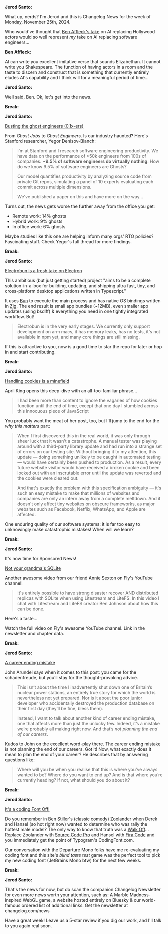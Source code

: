 **Jerod Santo:**

What up, nerds? I'm Jerod and this is Changelog News for the week of Monday, November 25th, 2024.

Who would've thought that [Ben Affleck's take](https://www.cnbc.com/video/2024/11/13/ai-doesnat-stand-a-chance-against-actors-or-shakespeare-ben-affleck-says.html) on AI replacing Hollywood actors would so well represent *my* take on AI replacing software engineers...

**Ben Affleck:**

AI can write you excellent imitative verse that sounds Elizabethan. It cannot write you Shakespeare. The function of having actors in a room and the taste to discern and construct that is something that currently entirely eludes AI's capability and I think will for a meaningful period of time...

**Jerod Santo:**

Well said, Ben. Ok, let's get into the news.

**Break:**

**Jerod Santo:**

[Busting the ghost engineers (0.1x-ers)](https://threadreaderapp.com/thread/1859290734257635439.html)

From *Ghost Jobs* to *Ghost Engineers*. Is our industry haunted? Here's Stanford researcher, Yegor Denisov-Blanch:

> I’m at Stanford and I research software engineering productivity. We have data on the performance of >50k engineers from 100s of companies. **~9.5% of software engineers do virtually nothing**. How do we know 9.5% of software engineers are Ghosts?
>
> Our model quantifies productivity by analyzing source code from private Git repos, simulating a panel of 10 experts evaluating each commit across multiple dimensions.
>
> We've published a paper on this and have more on the way...

Turns out, the news gets worse the further away from the office you get:

- Remote work: 14% ghosts
- Hybrid work: 9% ghosts
- In office work: 6% ghosts

Maybe studies like this one are helping inform many orgs' RTO policies? Fascinating stuff. Check Yegor's full thread for more findings.

**Break:**

**Jerod Santo:**

[Electrobun is a fresh take on Electron](https://www.electrobun.dev)

This ambitious (but just getting started) project "aims to be a complete solution-in-a-box for building, updating, and shipping ultra fast, tiny, and cross-platform desktop applications written in Typescript."

It uses [Bun](https://bun.sh/) to execute the main process and has native OS bindings written in [Zig](https://ziglang.org/). The end result is small app bundles (~12MB), even smaller app updates (using bsdiff) & everything you need in one tightly integrated workflow. But!

> Electrobun is in the very early stages. We currently only support development on arm macs, it has memory leaks, has no tests, it's not available in npm yet, and many core things are still missing.

If this is attractive to you, now is a good time to star the repo for later or hop in and start contributing.

**Break:**

**Jerod Santo:**

[Handling cookies is a minefield](https://grayduck.mn/2024/11/21/handling-cookies-is-a-minefield/)

April King opens this deep-dive with an all-too-familiar phrase...

> I had been more than content to ignore the vagaries of how cookies function until the end of time, except that one day I stumbled across this innocuous piece of JavaScript

You probably want the meat of her post, too, but I'll jump to the end for the *why this matters* part:

> When I first discovered this in the real world, it was only through sheer luck that it wasn't a catastrophe. A manual tester was playing around with a third-party library update and had run into a strange set of errors on our testing site. Without bringing it to my attention, this update — doing something unlikely to be caught in automated testing — would have certainly been pushed to production. As a result, every future website visitor would have received a broken cookie and been locked out with an inscrutable error until the update was reverted and the cookies were cleared out.
>
> And that's exactly the problem with this specification ambiguity — it's such an easy mistake to make that millions of websites and companies are only an intern away from a complete meltdown. And it doesn't only affect tiny websites on obscure frameworks, as major websites such as Facebook, Netflix, WhatsApp, and Apple are affected.

One enduring quality of our software systems: it is far too easy to unknowingly make catastrophic mistakes! When will we learn?

**Break:**

**Jerod Santo:**

It's now time for Sponsored News!

[Not your grandma's SQLite](https://www.youtube.com/watch?v=XP-h304N06I)

Another awesome video from our friend Annie Sexton on Fly's YouTube channel!

> It's entirely possible to have strong disaster recover AND distributed replicas with SQLite when using Litestream and LiteFS. In this video I chat with Litestream and LiteFS creator Ben Johnson about how this can be done.

Here's a taste...

Watch the full video on Fly's awesome YouTube channel. Link in the newsletter and chapter data.

**Break:**

**Jerod Santo:**

[A career ending mistake](https://bitfieldconsulting.com/posts/career)

John Arundel says when it comes to this post: you came for the schadenfreude, but you’ll stay for the thought-provoking advice.

> This isn’t about the time I inadvertently shut down one of Britain’s nuclear power stations, an entirely true story for which the world is nevertheless not yet prepared. Nor is it about the poor junior developer who accidentally destroyed the production database on their first day (they’ll be fine, bless them).
>
> Instead, I want to talk about another kind of career ending mistake, one that affects more than just the unlucky few. Indeed, it’s a mistake we’re probably all making right now. And that’s *not planning the end of our careers*.

Kudos to John on the excellent word-play there. The career ending mistake is not planning the end of our careers. Got it! Now, what exactly does it mean to plan the end of your career? He describes that by answering questions like:

> Where will you be when you realise that this is where you’ve always wanted to be? Where do you want to end up? And is that where you’re currently heading? If not, what should you do about it?

**Break:**

**Jerod Santo:**

[It's a coding Font Off!](https://www.codingfont.com/)

Do you remember in Ben Stiller's (classic comedy) [Zoolander](https://en.wikipedia.org/wiki/Zoolander) when Derek and Hansel (so hot right now) wanted to determine who was rally the hottest male model? The only way to know that truth was a [Walk Off](https://www.youtube.com/watch?v=InIxKCa3H9g)... Replace Zoolander with [Source Code Pro](https://fonts.adobe.com/fonts/source-code-pro) and Hansel with [Fira Code](https://github.com/tonsky/FiraCode) and you immediately get the point of Typogram's CodingFont.com.

Our conversation with the Departure Mono folks have me re-evaluating my coding font and this site's *blind taste test* game was the perfect tool to pick my new coding font (JetBrains Mono btw) for the next few weeks.

**Break:**

**Jerod Santo:**

That's the news for now, but do scan the companion Changelog Newsletter for even more news worth your attention, such as: A Marble Madness-inspired WebGL game, a website hosted entirely on Bluesky & our world-famous ordered list of additional links. Get the newsletter at changelog.com/news

Have a great week! Leave us a 5-star review if you dig our work, and I'll talk to you again real soon.
